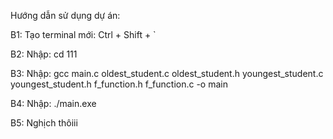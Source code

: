 Hướng dẫn sử dụng dự án:

B1: Tạo terminal mới: Ctrl + Shift + `

B2: Nhập: cd 111

B3: Nhập: gcc main.c oldest_student.c oldest_student.h youngest_student.c youngest_student.h f_function.h f_function.c -o main

B4: Nhập: ./main.exe

B5: Nghịch thôiii
